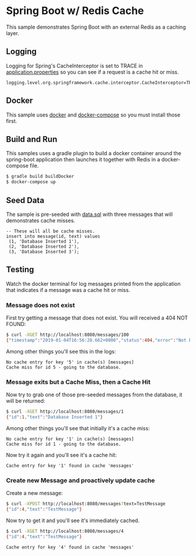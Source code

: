 # Spring Boot w/ Redis Cache

This sample demonstrates Spring Boot with an external Redis as a caching layer.

## Logging

Logging for Spring's CacheInterceptor is set to TRACE in [application.properties](./src/main/resources/application.properties) so you can see if a request is a cache hit or miss.

```
logging.level.org.springframework.cache.interceptor.CacheInterceptor=TRACE
```

## Docker

This sample uses [docker](https://docs.docker.com/install/) and [docker-compose](https://docs.docker.com/compose/install/) so you must install those first.  

## Build and Run

This samples uses a gradle plugin to build a docker container around the spring-boot application then launches it together with Redis in a docker-compose file.

```bash
$ gradle build buildDocker
$ docker-compose up 
```

## Seed Data

The sample is pre-seeded with [data.sql](./src/main/resources/data.sql) with three messages that will demonstrates cache misses.

```h2
-- These will all be cache misses.
insert into message(id, text) values
 (1, 'Database Inserted 1'),
 (2, 'Database Inserted 2'),
 (3, 'Database Inserted 3');
```

## Testing 

Watch the docker terminal for log messages printed from the application that indicates if a message was a cache hit or miss.

### Message does not exist

First try getting a message that does not exist. You will received a 404 NOT FOUND: 

```bash
$ curl -XGET http://localhost:8080/messages/100 
{"timestamp":"2019-01-04T16:56:28.662+0000","status":404,"error":"Not Found","message":"No message available","path":"/messages/5"}
```

Among other things you'll see this in the logs:

```
No cache entry for key '5' in cache(s) [messages]
Cache miss for id 5 - going to the database.
```

### Message exits but a Cache Miss, then a Cache Hit

Now try to grab one of those pre-seeded messages from the database, it will be returned:

```bash
$ curl -XGET http://localhost:8080/messages/1
{"id":1,"text":"Database Inserted 1"}
```

Among other things you'll see that initially it's a cache miss:

```text
No cache entry for key '1' in cache(s) [messages]
Cache miss for id 1 - going to the database.
```

Now try it again and you'll see it's a cache hit:

```
Cache entry for key '1' found in cache 'messages'
```

### Create new Message and proactively update cache

Create a new message:

```bash
$ curl -XPOST http://localhost:8080/messages?text=TestMessage
{"id":4,"text":"TestMessage"}
```

Now try to get it and you'll see it's immediately cached.

```bash
$ curl -XGET http://localhost:8080/messages/4
{"id":4,"text":"TestMessage"}
```

```
Cache entry for key '4' found in cache 'messages'
```